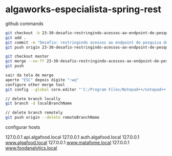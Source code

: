 # algaworks-especialista-spring-rest

github commands

```bash
git checkout -b 23-30-desafio-restringindo-acessos-ao-endpoint-de-pesquisa-de-pedidos
git add .
git commit -m "Desafio: restringindo acessos ao endpoint de pesquisa de pedidos"
git push origin 23-30-desafio-restringindo-acessos-ao-endpoint-de-pesquisa-de-pedidos

git checkout master
git merge --no-ff 23-30-desafio-restringindo-acessos-ao-endpoint-de-pesquisa-de-pedidos
git push

sair da tela de merge
aperte "ESC" depois digite ":wq"
configure other merge tool
git config --global core.editor "'C:/Program Files/Notepad++/notepad++.exe' -multiInst -notabbar -nosession -noPlugin"

// delete branch locally
git branch -d localBranchName

// delete branch remotely
git push origin --delete remoteBranchName
```

configurar hosts

127.0.0.1       api.algafood.local
127.0.0.1       auth.algafood.local
127.0.0.1       www.algafood.local
127.0.0.1       www.matafome.local
127.0.0.1       www.foodanalytics.local
